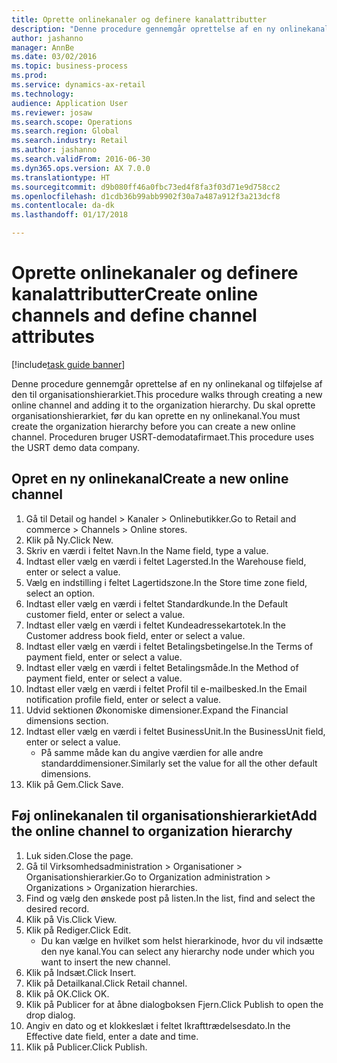 ```yaml
--- 
title: Oprette onlinekanaler og definere kanalattributter
description: "Denne procedure gennemgår oprettelse af en ny onlinekanal og tilføjelse af den til organisationshierarkiet."
author: jashanno
manager: AnnBe
ms.date: 03/02/2016
ms.topic: business-process
ms.prod: 
ms.service: dynamics-ax-retail
ms.technology: 
audience: Application User
ms.reviewer: josaw
ms.search.scope: Operations
ms.search.region: Global
ms.search.industry: Retail
ms.author: jashanno
ms.search.validFrom: 2016-06-30
ms.dyn365.ops.version: AX 7.0.0
ms.translationtype: HT
ms.sourcegitcommit: d9b080ff46a0fbc73ed4f8fa3f03d71e9d758cc2
ms.openlocfilehash: d1cdb36b99abb9902f30a7a487a912f3a213dcf8
ms.contentlocale: da-dk
ms.lasthandoff: 01/17/2018

---
```

# <a name="create-online-channels-and-define-channel-attributes"></a><span data-ttu-id="87780-103">Oprette onlinekanaler og definere kanalattributter</span><span class="sxs-lookup"><span data-stu-id="87780-103">Create online channels and define channel attributes</span></span>

[!include[task guide banner](../includes/task-guide-banner.md)]

<span data-ttu-id="87780-104">Denne procedure gennemgår oprettelse af en ny onlinekanal og tilføjelse af den til organisationshierarkiet.</span><span class="sxs-lookup"><span data-stu-id="87780-104">This procedure walks through creating a new online channel and adding it to the organization hierarchy.</span></span> <span data-ttu-id="87780-105">Du skal oprette organisationshierarkiet, før du kan oprette en ny onlinekanal.</span><span class="sxs-lookup"><span data-stu-id="87780-105">You must create the organization hierarchy before you can create a new online channel.</span></span> <span data-ttu-id="87780-106">Proceduren bruger USRT-demodatafirmaet.</span><span class="sxs-lookup"><span data-stu-id="87780-106">This procedure uses the USRT demo data company.</span></span>


## <a name="create-a-new-online-channel"></a><span data-ttu-id="87780-107">Opret en ny onlinekanal</span><span class="sxs-lookup"><span data-stu-id="87780-107">Create a new online channel</span></span>
1. <span data-ttu-id="87780-108">Gå til Detail og handel > Kanaler > Onlinebutikker.</span><span class="sxs-lookup"><span data-stu-id="87780-108">Go to Retail and commerce > Channels > Online stores.</span></span>
2. <span data-ttu-id="87780-109">Klik på Ny.</span><span class="sxs-lookup"><span data-stu-id="87780-109">Click New.</span></span>
3. <span data-ttu-id="87780-110">Skriv en værdi i feltet Navn.</span><span class="sxs-lookup"><span data-stu-id="87780-110">In the Name field, type a value.</span></span>
4. <span data-ttu-id="87780-111">Indtast eller vælg en værdi i feltet Lagersted.</span><span class="sxs-lookup"><span data-stu-id="87780-111">In the Warehouse field, enter or select a value.</span></span>
5. <span data-ttu-id="87780-112">Vælg en indstilling i feltet Lagertidszone.</span><span class="sxs-lookup"><span data-stu-id="87780-112">In the Store time zone field, select an option.</span></span>
6. <span data-ttu-id="87780-113">Indtast eller vælg en værdi i feltet Standardkunde.</span><span class="sxs-lookup"><span data-stu-id="87780-113">In the Default customer field, enter or select a value.</span></span>
7. <span data-ttu-id="87780-114">Indtast eller vælg en værdi i feltet Kundeadressekartotek.</span><span class="sxs-lookup"><span data-stu-id="87780-114">In the Customer address book field, enter or select a value.</span></span>
8. <span data-ttu-id="87780-115">Indtast eller vælg en værdi i feltet Betalingsbetingelse.</span><span class="sxs-lookup"><span data-stu-id="87780-115">In the Terms of payment field, enter or select a value.</span></span>
9. <span data-ttu-id="87780-116">Indtast eller vælg en værdi i feltet Betalingsmåde.</span><span class="sxs-lookup"><span data-stu-id="87780-116">In the Method of payment field, enter or select a value.</span></span>
10. <span data-ttu-id="87780-117">Indtast eller vælg en værdi i feltet Profil til e-mailbesked.</span><span class="sxs-lookup"><span data-stu-id="87780-117">In the Email notification profile field, enter or select a value.</span></span>
11. <span data-ttu-id="87780-118">Udvid sektionen Økonomiske dimensioner.</span><span class="sxs-lookup"><span data-stu-id="87780-118">Expand the Financial dimensions section.</span></span>
12. <span data-ttu-id="87780-119">Indtast eller vælg en værdi i feltet BusinessUnit.</span><span class="sxs-lookup"><span data-stu-id="87780-119">In the BusinessUnit field, enter or select a value.</span></span>
    * <span data-ttu-id="87780-120">På samme måde kan du angive værdien for alle andre standarddimensioner.</span><span class="sxs-lookup"><span data-stu-id="87780-120">Similarly set the value for all the other default dimensions.</span></span>  
13. <span data-ttu-id="87780-121">Klik på Gem.</span><span class="sxs-lookup"><span data-stu-id="87780-121">Click Save.</span></span>

## <a name="add-the-online-channel-to-organization-hierarchy"></a><span data-ttu-id="87780-122">Føj onlinekanalen til organisationshierarkiet</span><span class="sxs-lookup"><span data-stu-id="87780-122">Add the online channel to organization hierarchy</span></span>
1. <span data-ttu-id="87780-123">Luk siden.</span><span class="sxs-lookup"><span data-stu-id="87780-123">Close the page.</span></span>
2. <span data-ttu-id="87780-124">Gå til Virksomhedsadministration > Organisationer > Organisationshierarkier.</span><span class="sxs-lookup"><span data-stu-id="87780-124">Go to Organization administration > Organizations > Organization hierarchies.</span></span>
3. <span data-ttu-id="87780-125">Find og vælg den ønskede post på listen.</span><span class="sxs-lookup"><span data-stu-id="87780-125">In the list, find and select the desired record.</span></span>
4. <span data-ttu-id="87780-126">Klik på Vis.</span><span class="sxs-lookup"><span data-stu-id="87780-126">Click View.</span></span>
5. <span data-ttu-id="87780-127">Klik på Rediger.</span><span class="sxs-lookup"><span data-stu-id="87780-127">Click Edit.</span></span>
    * <span data-ttu-id="87780-128">Du kan vælge en hvilket som helst hierarkinode, hvor du vil indsætte den nye kanal.</span><span class="sxs-lookup"><span data-stu-id="87780-128">You can select any hierarchy node under which you want to insert the new channel.</span></span>  
6. <span data-ttu-id="87780-129">Klik på Indsæt.</span><span class="sxs-lookup"><span data-stu-id="87780-129">Click Insert.</span></span>
7. <span data-ttu-id="87780-130">Klik på Detailkanal.</span><span class="sxs-lookup"><span data-stu-id="87780-130">Click Retail channel.</span></span>
8. <span data-ttu-id="87780-131">Klik på OK.</span><span class="sxs-lookup"><span data-stu-id="87780-131">Click OK.</span></span>
9. <span data-ttu-id="87780-132">Klik på Publicer for at åbne dialogboksen Fjern.</span><span class="sxs-lookup"><span data-stu-id="87780-132">Click Publish to open the drop dialog.</span></span>
10. <span data-ttu-id="87780-133">Angiv en dato og et klokkeslæt i feltet Ikrafttrædelsesdato.</span><span class="sxs-lookup"><span data-stu-id="87780-133">In the Effective date field, enter a date and time.</span></span>
11. <span data-ttu-id="87780-134">Klik på Publicer.</span><span class="sxs-lookup"><span data-stu-id="87780-134">Click Publish.</span></span>


